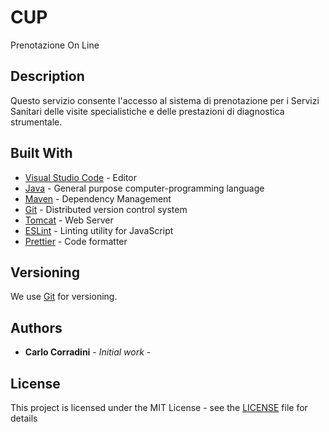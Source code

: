 # CUP

Prenotazione On Line

## Description

Questo servizio consente l'accesso al sistema di prenotazione per i Servizi Sanitari delle visite specialistiche e delle prestazioni di diagnostica strumentale.

## Built With

-   [Visual Studio Code](https://code.visualstudio.com) - Editor
-   [Java](https://www.java.com) - General purpose computer-programming language
-   [Maven](https://maven.apache.org/) - Dependency Management
-   [Git](https://git-scm.com) - Distributed version control system
-   [Tomcat](https://tomcat.apache.org) - Web Server
-   [ESLint](https://eslint.org) - Linting utility for JavaScript
-   [Prettier](https://prettier.io) - Code formatter

## Versioning

We use [Git](https://git-scm.com) for versioning.

## Authors

-   **Carlo Corradini** - _Initial work_ -

## License

This project is licensed under the MIT License - see the [LICENSE](LICENSE) file for details
